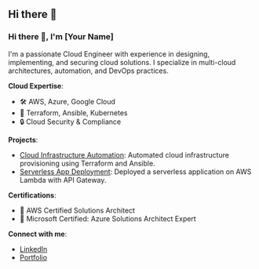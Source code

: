 ## Hi there 👋

<!--
**Mofakkharulislam/Mofakkharulislam** is a ✨ _special_ ✨ repository because its `README.md` (this file) appears on your GitHub profile.

Here are some ideas to get you started:

- 🔭 I’m currently working on ...
- 🌱 I’m currently learning ...
- 👯 I’m looking to collaborate on ...
- 🤔 I’m looking for help with ...
- 💬 Ask me about ...
- 📫 How to reach me: ...
- 😄 Pronouns: ...
- ⚡ Fun fact: ...
-->

### Hi there 👋, I'm [Your Name]

I'm a passionate Cloud Engineer with experience in designing, implementing, and securing cloud solutions. I specialize in multi-cloud architectures, automation, and DevOps practices.

**Cloud Expertise**:
- 🛠 AWS, Azure, Google Cloud
- 🧰 Terraform, Ansible, Kubernetes
- 🔒 Cloud Security & Compliance

**Projects**:
- [Cloud Infrastructure Automation](https://github.com/username/repo): Automated cloud infrastructure provisioning using Terraform and Ansible.
- [Serverless App Deployment](https://github.com/username/repo): Deployed a serverless application on AWS Lambda with API Gateway.

**Certifications**:
- 🏅 AWS Certified Solutions Architect
- 🏅 Microsoft Certified: Azure Solutions Architect Expert

**Connect with me**:
- [LinkedIn](https://www.linkedin.com/in/yourprofile/)
- [Portfolio](https://yourportfolio.com)


